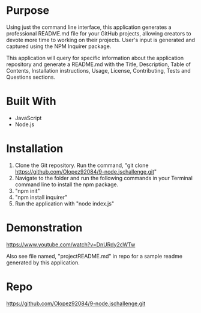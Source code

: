 # Purpose
Using just the command line interface, this application generates a professional README.md file for your GitHub projects, allowing creators to devote more time to working on their projects. User's input is generated and captured using the NPM Inquirer package.

This application will query for specific information about the application repository and generate a README.md with the Title, Description, Table of Contents, Installation instructions, Usage, License, Contributing, Tests and Questions sections.

# Built With
* JavaScript
* Node.js

# Installation
1. Clone the Git repository. Run the command, "git clone https://github.com/Olopez92084/9-node.jschallenge.git" 
2. Navigate to the folder and run the following commands in your Terminal command line to install the npm package.
3. "npm init"
4. "npm install inquirer"
5. Run the application with "node index.js"

# Demonstration
https://www.youtube.com/watch?v=DnURdy2cWTw

Also see file named, "projectREADME.md" in repo for a sample readme generated by this application.

# Repo
https://github.com/Olopez92084/9-node.jschallenge.git

